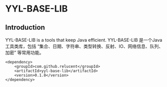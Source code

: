 # YYL-BASE-LIB

## Introduction
YYL-BASE-LIB is a tools that keep Java efficient.
YYL-BASE-LIB 是一个Java 工具类库，包括 “集合、日期、字符串、类型转换、反射、IO、网络信息、队列、加密” 等常用功能。

```
<dependency>
    <groupId>com.github.relucent</groupId>
    <artifactId>yyl-base-lib</artifactId>
    <version>0.1.8</version>
</dependency>
```